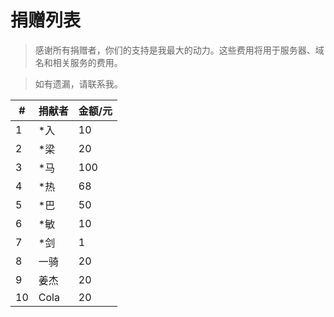 # 捐赠列表

> 感谢所有捐赠者，你们的支持是我最大的动力。这些费用将用于服务器、域名和相关服务的费用。

> 如有遗漏，请联系我。

| **#** | **捐献者** | **金额/元** |
|-------|---------|----------|
| 1     | *入      | 10       | 
| 2     | *梁      | 20       |
| 3     | *马      | 100      |
| 4     | *热      | 68       | 
| 5     | *巴      | 50       |
| 6     | *敏      | 10       |
| 7     | *剑      | 1        |
| 8     | 一骑      | 20       |
| 9     | 姜杰      | 20       |
| 10    | Cola    | 20       |

